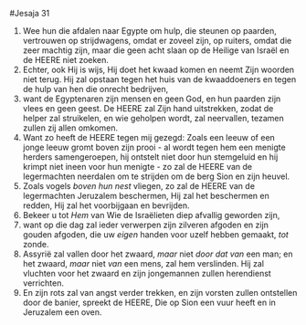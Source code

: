 #Jesaja 31
1. Wee hun die afdalen naar Egypte om hulp, die steunen op paarden, vertrouwen op strijdwagens, omdat er zoveel zijn, op ruiters, omdat die zeer machtig zijn, maar die geen acht slaan op de Heilige van Israël en de HEERE niet zoeken. 
2. Echter, ook Hij is wijs, Hij doet het kwaad komen en neemt Zijn woorden niet terug. Hij zal opstaan tegen het huis van de kwaaddoeners en tegen de hulp van hen die onrecht bedrijven, 
3. want de Egyptenaren zijn mensen en geen God, en hun paarden zijn vlees en geen geest. De HEERE zal Zijn hand uitstrekken, zodat de helper zal struikelen, en wie geholpen wordt, zal neervallen, tezamen zullen zij allen omkomen. 
4. Want zo heeft de HEERE tegen mij gezegd: Zoals een leeuw of een jonge leeuw gromt boven zijn prooi - al wordt tegen hem een menigte herders samengeroepen, hij ontstelt niet door hun stemgeluid en hij krimpt niet ineen voor hun menigte - zo zal de HEERE van de legermachten neerdalen om te strijden om de berg Sion en zijn heuvel. 
5. Zoals vogels *boven hun nest* vliegen, zo zal de HEERE van de legermachten Jeruzalem beschermen, Hij zal het beschermen en redden, Hij zal het voorbijgaan en bevrijden. 
6. Bekeer u tot *Hem* van Wie de Israëlieten diep afvallig geworden zijn, 
7. want op die dag zal ieder verwerpen zijn zilveren afgoden en zijn gouden afgoden, die uw *eigen* handen voor uzelf hebben gemaakt, *tot* zonde. 
8. Assyrië zal vallen door het zwaard, *maar* niet *door dat van* een man; en het zwaard, *maar* niet *van* een mens, zal hem verslinden. Hij zal vluchten voor het zwaard en zijn jongemannen zullen herendienst verrichten. 
9. En zijn rots zal van angst verder trekken, en zijn vorsten zullen ontstellen door de banier, spreekt de HEERE, Die op Sion een vuur heeft en in Jeruzalem een oven.
